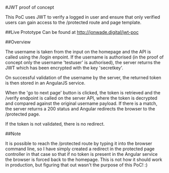 #JWT proof of concept

This PoC uses JWT to verify a logged in user and ensure that only verified users can gain access to the /protected route and page template.

##Live Prototype
Can be found at http://jonwade.digital/jwt-poc

##Overview

The username is taken from the input on the homepage and the API is called using the /login enpoint. If the username is authorised (in the proof of concept only the username 'testuser' is authorised), the server returns the JWT which has been encrypted with the key 'secretkey'.
 
On successful validation of the username by the server, the returned token is then stored in an AngularJS service.
 
When the 'go to next page' button is clicked, the token is retrieved and the /verify endpoint is called on the server API, where the token is decrypted and compared against the original username payload. If there is a match, the server returns a 200 status and Angular redirects the browser to the /protected page.
 
If the token is not validated, there is no redirect.
 
##Note
 
It is possible to reach the /protected route by typing it into the browser command line, so I have simply created a redirect in the protected page controller in that case so that if no token is present in the Angular service the browser is forced back to the homepage. This is not how it should work in production, but figuring that out wasn't the purpose of this PoC! :)
 
 